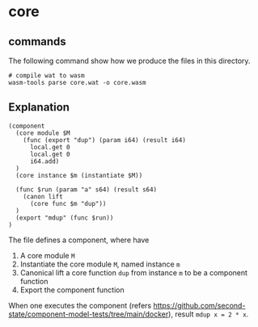 # core

## commands

The following command show how we produce the files in this directory.

```shell
# compile wat to wasm
wasm-tools parse core.wat -o core.wasm
```

## Explanation

```wasm
(component
  (core module $M
    (func (export "dup") (param i64) (result i64)
      local.get 0
      local.get 0
      i64.add)
  )
  (core instance $m (instantiate $M))

  (func $run (param "a" s64) (result s64)
    (canon lift
      (core func $m "dup"))
  )
  (export "mdup" (func $run))
)
```

The file defines a component, where have

1. A core module `M`
2. Instantiate the core module `M`, named instance `m`
3. Canonical lift a core function `dup` from instance `m` to be a component function
4. Export the component function

When one executes the component (refers https://github.com/second-state/component-model-tests/tree/main/docker), result `mdup x = 2 * x`.
